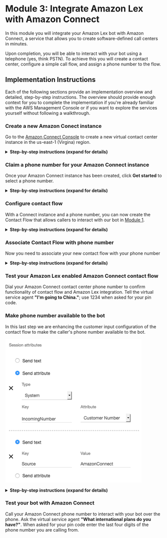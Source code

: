 # Module 3: Integrate Amazon Lex with Amazon Connect
In this module you will integrate your Amazon Lex bot with Amazon Connect, a service that allows you to create software-defined call centers in minutes.

Upon completion, you will be able to interact with your bot using a telephone (yes, think PSTN).
To achieve this you will create a contact center, configure a simple call flow, and assign a phone number to the flow. 

## Implementation Instructions

Each of the following sections provide an implementation overview and detailed, step-by-step instructions. The overview should provide enough context for you to complete the implementation if you're already familiar with the AWS Management Console or if you want to explore the services yourself without following a walkthrough.

### Create a new Amazon Conect instance
Go to the [Amazon Connect Console](https://console.aws.amazon.com/connect/home?region=us-east-1) to create a new virtual contact center instance in the us-east-1 (Virgina) region.

<details>
<summary><strong>Step-by-step instructions (expand for details)</strong></summary><p>

1. From the AWS Management Console, choose **Services** then select **Amazon Connect** under Contact Center and then **Get started**

1. In **Step 1: Identity management**, select **Store users within Amazon Connect** and provide a domain name (e.g. `{FirstName}` to complete the **Access URL** and click **Next step**
	
	> The domain name used in your contact center URL needs to be globally unique and cannot be changed.
	Alternatively, Amazon Connect can use an existing [AWS Directory Services](https://aws.amazon.com/directoryservice) directory.   
		
1. In **Step 2: Administrator**, **Skip this** and continue with **Next step**

1. In **Step 3: Telephony options**, select **I want to handle incoming calls with Amazon Connect** and **I want to make outbound calls with Amazon Connect**

1. In **Step 4: Data storage**, accept the defaults

1. In **Step 5: Review and create**, review your settings and then select **Create Instance**
</p></details>

### Claim a phone number for your Amazon Connect instance
Once your Amazon Connect instance has been created, click **Get started** to select a phone number. 
<details>
<summary><strong>Step-by-step instructions (expand for details)</strong></summary><p>

1. Select **Get started** to open the Amazon Connect Contact Center Manager (CCM) welcome screen

1. Select **Let's go** to claim a phone number

1. Select **United States +1**, **Direct Dial**, and choose a phone number from the numbers provided

1. Dial the phone number you selected in step 3 from another phone (e.g. your mobile phone) and choose **1** from the voice menu to connect with an agent; you can then use the Amazon Connect Contact Control Panel to accept the call
	> It may take a few minutes before the claimed phone number is active.

1. Choose **Continue** to get to the Amazon Connect Contact Center Manager App (CCM); poke around a bit to see what's available
	> If you accepted a call, it should show up under the Contact search option.
</p></details>

### Configure contact flow
With a Connect instance and a phone number, you can now create the Contact Flow that allows callers to interact with our bot in [Module  1](../01_LexBotInformational).

<details>
<summary><strong>Step-by-step instructions (expand for details)</strong></summary><p>

1. In the Amazon Connect Console, select your instance, then choose Contact Flows to allow Amazon Connect to interact with the `InternationalPlan` bot

	<img src="images/allow_connect_integration.png" alt="Allow Connect to interact with the bot"/>

1. In the Amazon Connect Contact Center Manager, use the navigation pane on the left hand side to select **Routing** and then **Contact flows**

	![ContactFlowNavigation](images/contact_flows_navigation.png)
	
	> If you closed your browser window you can always re-open the Amazon Connect Contact Center Manager from the [Amazon Connect console](https://console.aws.amazon.com/connect/home?region=us-east-1). Just selct your Amazon connect instance and click on the **Login as administrator** button in the **Overview** section of the console. 

1. In the top right corner select **Create contact flow** to open the contact flow editor

1. Name your contact flow `CustomerServiceChatbot`

1. Expand the **Interact** group of blocks and drag and drop the **Get customer input** block onto the grid

1. Expand the **Terminate / Transfer** group of blocks and drag and drop the **Disconnect / Hang up** block onto the grid

1. Wire up the three building blocks as shown in the image below

	![ContactFlowWiring](images/contact_flow_wiring.png)

1. Double click on the **Get customer input** block to access its configuration
	
	1. Select the **Text to speech (Ad hoc)** input type and use this welcome message:  ` Welcome to the marvelous telco company. How can I help you today?`
	
	1. Select **Amazon Lex** input type
	
	1. Enter `InternationalPlan` bot name and `dev` alias

	1. Click **Save**

		<img src="images/get_customer_input.png" alt="Get customer input configuration" width="50%" />
	
1. Click on the **down arrow** (![DownArrow](images/down.png)) next to the Save button at the top right and select **Save & Publish**

1. Wait for the contact flow to be published successfully
</p>

</details>


### Associate Contact Flow with phone number
Now you need to associate your new contact flow with your phone number
<details>
<summary><strong>Step-by-step instructions (expand for details)</strong></summary><p>

1. Select **Routing** and **Phone Numbers** on the left hand Amazon Connect navigation pane

1. Click on the number to edit the contact flow

1. Search and select the `CustomerServiceChatbot` contact flow in the **Contact flow/IVR** field

1. Select **Save** to confirm the contact flow association
</p></details>

### Test your Amazon Lex enabled Amazon Connect contact flow
Dial your Amazon Connect contact center phone number to confirm functionality of contact flow and Amazon Lex integration. Tell the virtual service agent **"I'm going to China."**; use 1234 when asked for your pin code.

### Make phone number available to the bot
In this last step we are enhancing the customer input configuration of the contact flow to make the caller's phone number available to the bot.

 ![ContactFlowNavigation](images/set_session_attributes.png)

<details>
<summary><strong>Step-by-step instructions (expand for details)</strong></summary><p>

1. Re-open the CCM app; within the [Amazon Connect console](https://console.aws.amazon.com/connect/home?region=us-east-1) select **Overview** and **Login as administrator**

1. On the left hand navigation select **Routing** - **Contact flows**

	![ContactFlowNavigation](images/contact_flows_navigation.png)
	
1. Click the `CustomerServiceChatbot` flow to open the flow

1. Click the **Get customer input** block to access its configuration

1. Scroll to the bottom and under **Session attributes** click **Add an attribute**

1. Select **Use attribute**

1. In the **Type** drop-down, select **System**, enter `IncomingNumber` in the **Destination Key** field and select **Customer Number** from the **Attribute** drop down

1. Click **Add another attribute**

1. Enter `Source` as **Destination Key** and `AmazonConnect` as **Value**

1. Select **Save**

1. Click on the **down arrow** (![DownArrow](images/down.png)) next to the save button and select **Save & Publish**
	
1. Confirm publishing of the workflow in selecting the **Save & publish** button
 	![ContactFlowNavigation](images/publish_confirmation.png)
</details>	
	
### Test your bot with Amazon Connect
Call your Amazon Connect phone number to interact with your bot over the phone.  Ask the virtual service agent **"What international plans do you have?"**. When asked for your pin code enter the last four digits of the phone number you are calling from.	
	




